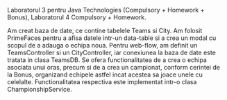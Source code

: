 Laboratorul 3 pentru Java Technologies (Compulsory + Homework + Bonus), Laboratorul 4 Compulsory + Homework.

Am creat baza de date, ce contine tabelele Teams si City.
Am folosit PrimeFaces pentru a afisa datele intr-un data-table si a crea un modal cu scopul de a adauga o echipa noua.
Pentru web-flow, am definit un TeamsController si un CityController, iar conexiunea la baza de date este tratata in clasa TeamsDB.
Se ofera functionalitatea de a crea o echipa asociata unui oras, precum si de a crea un campionat, conform cerintei de la Bonus, organizand echipele astfel incat acestea sa joace unele cu celelalte.
Functionalitatea respectiva este implementat intr-o clasa ChampionshipService.
